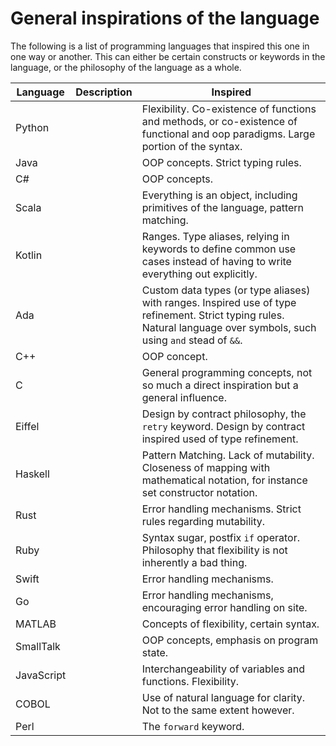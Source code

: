 # General inspirations of the language

The following is a list of programming languages that inspired this one in one way or another. This can either be
certain constructs or keywords in the language, or the philosophy of the language as a whole.

Language  | Description | Inspired
----------|-------------|------------
Python    |  | Flexibility. Co-existence of functions and methods, or co-existence of functional and oop paradigms. Large portion of the syntax.
Java      |  | OOP concepts. Strict typing rules.
C#        |  | OOP concepts.
Scala     |  | Everything is an object, including primitives of the language, pattern matching.
Kotlin    |  | Ranges. Type aliases, relying in keywords to define common use cases instead of having to write everything out explicitly.
Ada       |  | Custom data types (or type aliases) with ranges. Inspired use of type refinement. Strict typing rules. Natural language over symbols, such using `and` stead of `&&`.
C++       |  | OOP concept.
C         |  | General programming concepts, not so much a direct inspiration but a general influence.
Eiffel    |  | Design by contract philosophy, the `retry` keyword. Design by contract inspired used of type refinement. 
Haskell   |  | Pattern Matching. Lack of mutability. Closeness of mapping with mathematical notation, for instance set constructor notation.
Rust      |  | Error handling mechanisms. Strict rules regarding mutability.
Ruby      |  | Syntax sugar, postfix `if` operator. Philosophy that flexibility is not inherently a bad thing.
Swift     |  | Error handling mechanisms.
Go        |  | Error handling mechanisms, encouraging error handling on site.
MATLAB    |  | Concepts of flexibility, certain syntax.
SmallTalk |  | OOP concepts, emphasis on program state.
JavaScript |  | Interchangeability of variables and functions. Flexibility.
COBOL |  | Use of natural language for clarity. Not to the same extent however. 
Perl |  | The `forward` keyword.
